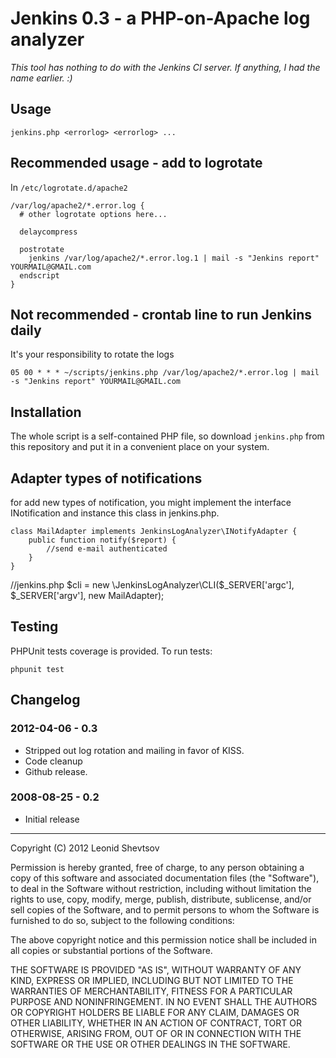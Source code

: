 # Jenkins 0.3 - a PHP-on-Apache log analyzer

*This tool has nothing to do with the Jenkins CI server. If anything, I had the name earlier. :)*

## Usage

    jenkins.php <errorlog> <errorlog> ...

## Recommended usage - add to logrotate

In `/etc/logrotate.d/apache2`

	/var/log/apache2/*.error.log {
      # other logrotate options here...

      delaycompress

      postrotate
        jenkins /var/log/apache2/*.error.log.1 | mail -s "Jenkins report" YOURMAIL@GMAIL.com
      endscript
    }

## Not recommended - crontab line to run Jenkins daily

It's your responsibility to rotate the logs

    05 00 * * * ~/scripts/jenkins.php /var/log/apache2/*.error.log | mail -s "Jenkins report" YOURMAIL@GMAIL.com

## Installation

The whole script is a self-contained PHP file, so download `jenkins.php` from this repository and put it in a
convenient place on your system.

## Adapter types of notifications

for add new types of notification, you might  implement the interface INotification and instance this class in jenkins.php.
 
    class MailAdapter implements JenkinsLogAnalyzer\INotifyAdapter {
        public function notify($report) {
            //send e-mail authenticated
        }
    }

//jenkins.php
$cli = new \JenkinsLogAnalyzer\CLI($_SERVER['argc'], $_SERVER['argv'], new MailAdapter);

## Testing

PHPUnit tests coverage is provided. To run tests:

    phpunit test

## Changelog

### 2012-04-06 - 0.3

* Stripped out log rotation and mailing in favor of KISS.
* Code cleanup
* Github release.

### 2008-08-25 - 0.2

* Initial release


* * *

Copyright (C) 2012 Leonid Shevtsov 

Permission is hereby granted, free of charge, to any person obtaining a copy of this software and associated documentation files (the "Software"), to deal in the Software without restriction, including without limitation the rights to use, copy, modify, merge, publish, distribute, sublicense, and/or sell copies of the Software, and to permit persons to whom the Software is furnished to do so, subject to the following conditions:

The above copyright notice and this permission notice shall be included in all copies or substantial portions of the Software.

THE SOFTWARE IS PROVIDED "AS IS", WITHOUT WARRANTY OF ANY KIND, EXPRESS OR IMPLIED, INCLUDING BUT NOT LIMITED TO THE WARRANTIES OF MERCHANTABILITY, FITNESS FOR A PARTICULAR PURPOSE AND NONINFRINGEMENT. IN NO EVENT SHALL THE AUTHORS OR COPYRIGHT HOLDERS BE LIABLE FOR ANY CLAIM, DAMAGES OR OTHER LIABILITY, WHETHER IN AN ACTION OF CONTRACT, TORT OR OTHERWISE, ARISING FROM, OUT OF OR IN CONNECTION WITH THE SOFTWARE OR THE USE OR OTHER DEALINGS IN THE SOFTWARE.
